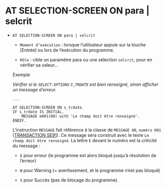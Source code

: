 # **AT SELECTION-SCREEN ON para | selcrit**

- `AT SELECTION-SCREEN ON para | selcrit`

  - `Moment d’exécution` : lorsque l’utilisateur appuie sur la touche [Entrée] ou lors de l’exécution du programme.

  - `Rôle` : cible un paramètre para ou une sélection `selcrit`, pour en vérifier sa valeur...

  _Exemple_

  _Vérifier si le `SELECT-OPTIONS` `S_TRDATE` est bien renseigné, sinon afficher un message d’erreur._

  ```JS
  ...

  AT SELECTION-SCREEN ON s_trdate.
  IF s_trdate IS INITIAL.
      MESSAGE e001(00) with 'Le champ doit être renseigné'.
  ENDIF.
  ```

  L’instruction `MESSAGE` fait référence à la classe de `MESSAGE 00`, `numéro 001` ([TRANSACTION SE91](../../22_Transactions/TCODE_SE91.md)). Ce message sera construit avec le texte `Le champ doit être renseigné`. La lettre `E` devant le numéro est la criticité du message :

  - `E` pour erreur (le programme est alors bloqué jusqu’à résolution de l’erreur)

  - `W` pour Warning (= avertissement, et le programme n’est pas bloqué)

  - `S` pour Succès (pas de blocage du programme).
